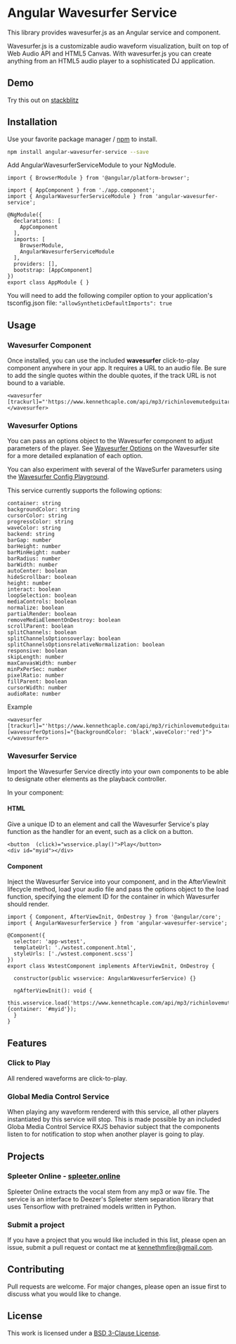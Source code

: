 # Angular Wavesurfer Service

This library provides wavesurfer.js as an Angular service and component.

Wavesurfer.js is a customizable audio waveform visualization, built on top of Web Audio API and HTML5 Canvas.  With wavesurfer.js you can create anything from an HTML5 audio player to a sophisticated DJ application.

## Demo

Try this out on [stackblitz](https://stackblitz.com/edit/angular-wavesurfer-service?file=src/app/app.component.ts)

## Installation

Use your favorite package manager / [npm](https://www.npmjs.com/package/npm) to install.

```bash
npm install angular-wavesurfer-service --save
```
Add AngularWavesurferServiceModule to your NgModule.
```import { NgModule } from '@angular/core';
import { BrowserModule } from '@angular/platform-browser';

import { AppComponent } from './app.component';
import { AngularWavesurferServiceModule } from 'angular-wavesurfer-service';

@NgModule({
  declarations: [
    AppComponent
  ],
  imports: [
    BrowserModule,
    AngularWavesurferServiceModule
  ],
  providers: [],
  bootstrap: [AppComponent]
})
export class AppModule { }
```

You will need to add the following compiler option to your application's tsconfig.json file:
```"allowSyntheticDefaultImports": true```

## Usage

### Wavesurfer Component
Once installed, you can use the included <b>wavesurfer</b> click-to-play component anywhere in your app.  It requires a URL to an audio file.  Be sure to add the single quotes within the double quotes, if the track URL is not bound to a variable.
```
<wavesurfer [trackurl]="'https://www.kennethcaple.com/api/mp3/richinlovemutedguitarechoing.mp3'"></wavesurfer>
```
### Wavesurfer Options
You can pass an options object to the Wavesurfer component to adjust parameters of the player.  See [Wavesurfer Options](https://wavesurfer-js.org/docs/options.html) on the Wavesurfer site for a more detailed explanation of each option.

You can also experiment with several of the WaveSurfer parameters using the 
[Wavesurfer Config Playground](https://wavesurferconfigplayground.web.app/).

This service currently supports the following options:

    container: string
    backgroundColor: string
    cursorColor: string
    progressColor: string
    waveColor: string
    backend: string
    barGap: number
    barHeight: number
    barMinHeight: number
    barRadius: number
    barWidth: number
    autoCenter: boolean
    hideScrollbar: boolean
    height: number
    interact: boolean
    loopSelection: boolean
    mediaControls: boolean
    normalize: boolean
    partialRender: boolean
    removeMediaElementOnDestroy: boolean
    scrollParent: boolean
    splitChannels: boolean
    splitChannelsOptionsoverlay: boolean
    splitChannelsOptionsrelativeNormalization: boolean
    responsive: boolean
    skipLength: number
    maxCanvasWidth: number
    minPxPerSec: number
    pixelRatio: number
    fillParent: boolean
    cursorWidth: number
    audioRate: number

Example

```
<wavesurfer [trackurl]="'https://www.kennethcaple.com/api/mp3/richinlovemutedguitarechoing.mp3'" [wavesurferOptions]="{backgroundColor: 'black',waveColor:'red'}"></wavesurfer>
```

### Wavesurfer Service

Import the Wavesurfer Service directly into your own components to be able to designate other elements as the playback controller.

In your component: 

#### HTML 
Give a unique ID to an element and call the Wavesurfer Service's play function as the handler for an event, such as a click on a button.
``` 
<button  (click)="wsservice.play()">Play</button>
<div id="myid"></div>
```
#### Component
Inject the Wavesurfer Service into your component, and in the AfterViewInit lifecycle method, load your audio file and pass the options object to the load function, specifying the element ID for the container in which Wavesurfer should render.
```
import { Component, AfterViewInit, OnDestroy } from '@angular/core';
import { AngularWavesurferService } from 'angular-wavesurfer-service';

@Component({
  selector: 'app-wstest',
  templateUrl: './wstest.component.html',
  styleUrls: ['./wstest.component.scss']
})
export class WstestComponent implements AfterViewInit, OnDestroy {

  constructor(public wsservice: AngularWavesurferService) {}

  ngAfterViewInit(): void {
    this.wsservice.load('https://www.kennethcaple.com/api/mp3/richinlovemutedguitarechoing.mp3', {container: '#myid'});
  }
}
```

## Features
### Click to Play
All rendered waveforms are click-to-play.
### Global Media Control Service
When playing any waveform rendererd with this service, all other players instantiated by this service will stop.  This is made possible by an included Globa Media Control Service RXJS behavior subject that the components listen to for notification to stop when another player is going to play.

## Projects

### Spleeter Online -  [spleeter.online](https://spleeter.online) 
Spleeter Online extracts the vocal stem from any mp3 or wav file.  The service is an interface to Deezer's Spleeter stem separation library that uses Tensorflow with pretrained models written in Python.

### Submit a project
If you have a project that you would like included in this list, please open an issue, submit a pull request or contact me at kennethmfire@gmail.com.

## Contributing
Pull requests are welcome. For major changes, please open an issue first to discuss what you would like to change.

## License
This work is licensed under a [BSD 3-Clause License](https://opensource.org/licenses/BSD-3-Clause).
